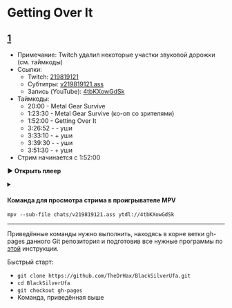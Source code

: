 <!-- jQuery -->
<script src="https://code.jquery.com/jquery-3.2.1.min.js"></script>
<!-- video.js -->
<link href="https://cdnjs.cloudflare.com/ajax/libs/video.js/6.3.3/video-js.css" rel="stylesheet">
<script src="https://cdnjs.cloudflare.com/ajax/libs/video.js/6.3.3/video.js"></script>
<!-- videojs-youtube -->
<script src="https://cdnjs.cloudflare.com/ajax/libs/videojs-youtube/2.4.1/Youtube.js"></script>
<!-- libjass -->
<link href="https://cdn.jsdelivr.net/npm/libjass@0.11.0/libjass.css" rel="stylesheet">
<script src="https://cdn.jsdelivr.net/npm/libjass@0.11.0/libjass.js"></script>
<!-- videojs-ass -->
<link href="https://cdn.jsdelivr.net/npm/videojs-ass@0.8.0/src/videojs.ass.css" rel="stylesheet">
<script src="https://cdn.jsdelivr.net/npm/videojs-ass@0.8.0/src/videojs.ass.js"></script>
<!-- videojs-resolution-switcher -->
<script src="https://cdn.jsdelivr.net/npm/videojs-resolution-switcher@0.4.2/lib/videojs-resolution-switcher.min.js"></script>

<style>
  .main-content {
    padding: 2rem;
    max-width: 72rem;
  }
</style>

# Getting Over It
 
<h2 id="0"><a href="#0">1</a></h2>

* Примечание: Twitch удалил некоторые участки звуковой дорожки (см. таймкоды)
* Ссылки:
  * Twitch: [219819121](https://www.twitch.tv/videos/219819121)
  * Субтитры: [v219819121.ass](../chats/v219819121.ass)
  * Запись (YouTube): [4tbKXowGdSk](https://www.youtube.com/watch?v=4tbKXowGdSk)
* Таймкоды:
  *  <a onclick="player0.currentTime(1200)">20:00</a>  - Metal Gear Survive
  *  <a onclick="player0.currentTime(5010)">1:23:30</a>  - Metal Gear Survive (ко-оп со зрителями)
  *  <a onclick="player0.currentTime(6720)">1:52:00</a>  - Getting Over It
  *  <a onclick="player0.currentTime(12412)">3:26:52</a>  - - уши
  *  <a onclick="player0.currentTime(12790)">3:33:10</a>  - + уши
  *  <a onclick="player0.currentTime(13170)">3:39:30</a>  - - уши
  *  <a onclick="player0.currentTime(13890)">3:51:30</a>  - + уши
* Стрим начинается с  <a onclick="player0.currentTime(6720)">1:52:00</a> 

<a onclick="return openPlayer0()" id="button-0">**▶ Открыть плеер**</a>

<script>
  var player0;
  function openPlayer0() {
    player0 = videojs("player-0", {
      controls: true, nativeControlsForTouch: false,
      width: 640, height: 360, fluid: true,
      plugins: {
        ass: {
          src: ["../chats/v219819121.ass"],
          delay: -0.1,
        },
        videoJsResolutionSwitcher: {
          default: 'high',
          dynamicLabel: true
        }
      },
      techOrder: ["youtube"],
      sources: [{
        "type": "video/youtube",
        "src": "https://www.youtube.com/watch?v=4tbKXowGdSk"
      }]
    });
    document.getElementById("spoiler-0").click();
    document.getElementById("button-0").remove();
      player0.currentTime(6720);
    return false;
  }
</script>

<details>
  <summary id="spoiler-0"></summary>

  <div class="player-wrapper" style="margin-top: 32px">
    <video id="player-0" class="video-js vjs-default-skin vjs-big-play-centered" />
  </div>
</details>

<script>
  if (window.location.hash)
    if (window.location.hash.replace('#', '') == '0')
      openPlayer0();
</script> 

#### Команда для просмотра стрима в проигрывателе MPV

```
mpv --sub-file chats/v219819121.ass ytdl://4tbKXowGdSk
```

---- 
 
Приведённые команды нужно выполнить, находясь в корне ветки gh-pages данного Git репозитория и подготовив все нужные программы по [этой](../tutorials/watch-online.md) инструкции.

Быстрый старт:
* `git clone https://github.com/TheDrHax/BlackSilverUfa.git`
* `cd BlackSilverUfa`
* `git checkout gh-pages`
* Команда, приведённая выше